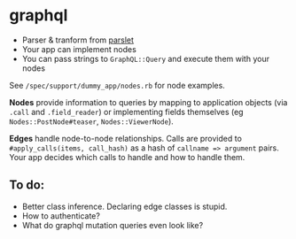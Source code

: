 # graphql

- Parser & tranform from [parslet](http://kschiess.github.io/parslet/)
- Your app can implement nodes
- You can pass strings to `GraphQL::Query` and execute them with your nodes

See `/spec/support/dummy_app/nodes.rb` for node examples.

__Nodes__ provide information to queries by mapping to application objects (via `.call` and `.field_reader`) or implementing fields themselves (eg `Nodes::PostNode#teaser`, `Nodes::ViewerNode`).

__Edges__ handle node-to-node relationships. Calls are provided to `#apply_calls(items, call_hash)` as a hash of `callname => argument` pairs. Your app decides which calls to handle and how to handle them.


## To do:

- Better class inference. Declaring edge classes is stupid.
- How to authenticate?
- What do graphql mutation queries even look like?

